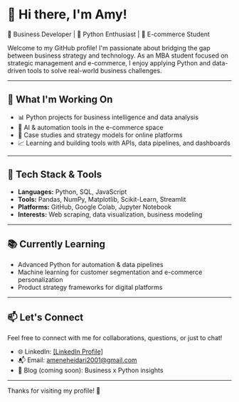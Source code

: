 # 👋 Hi there, I'm Amy!

🚀 Business Developer | 🐍 Python Enthusiast | 🛒 E-commerce Student  

Welcome to my GitHub profile! I'm passionate about bridging the gap between business strategy and technology. As an MBA student focused on strategic management and e-commerce, I enjoy applying Python and data-driven tools to solve real-world business challenges.

---

## 🔧 What I'm Working On
- 📊 Python projects for business intelligence and data analysis  
- 🧠 AI & automation tools in the e-commerce space  
- 💼 Case studies and strategy models for online platforms  
- 📈 Learning and building tools with APIs, data pipelines, and dashboards  

---

## 🧰 Tech Stack & Tools
- **Languages:** Python, SQL, JavaScript 
- **Tools:** Pandas, NumPy, Matplotlib, Scikit-Learn, Streamlit  
- **Platforms:** GitHub, Google Colab, Jupyter Notebook  
- **Interests:** Web scraping, data visualization, business modeling  

---

## 📚 Currently Learning
- Advanced Python for automation & data pipelines  
- Machine learning for customer segmentation and e-commerce personalization  
- Product strategy frameworks for digital platforms  

---

## 📫 Let's Connect
Feel free to connect with me for collaborations, questions, or just to chat!

- 🌐 LinkedIn: [[LinkedIn Profile]](https://www.linkedin.com/in/amene-heidari/)  
- 📬 Email: ameneheidari2001@gmail.com
- 📝 Blog (coming soon): Business x Python insights  

---

Thanks for visiting my profile! 🌟  
